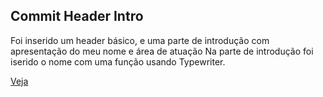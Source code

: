 ## Commit Header Intro
Foi inserido um header básico, e uma parte de introdução com apresentação do meu nome e área de atuação
Na parte de introdução foi iserido o nome com uma função usando Typewriter.

<a href="[http://localhost:3000](http://localhost:3000)">Veja</a>
